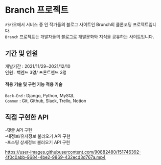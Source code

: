 # **Branch 프로젝트**

카카오에서 서비스 중 인 작가들의 블로그 사이트인 Brunch의 클론코딩 프로젝트입니다.  
`Branch` 프로젝트는 개발자들의 블로그로 개발문화와 지식을 공유하는 사이트입니다.

## 기간 및 인원
개발기간 : 2021/11/29~2021/12/10<br>
인원 : 백엔드 3명/ 프론트엔드 3명

#### 적용 기술 및 구현 기능 적용 기술  
 `Back-End` : Django, Python, MySQL  
`Common` : Git, Github, Slack, Trello, Notion  

## 직접 구현한 API
-댓글 API 구현<br>
-내정보/유저정보 불러오기 API 구현<br>
-포스팅 상세정보 불러오기 API 구현




https://user-images.githubusercontent.com/90882480/151746392-4f0c0abb-9684-4be2-9869-432ecd3d767a.mp4


